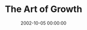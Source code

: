 ---
layout: series
series: "The Art of Growth"
permalink: "/the-art-of-growth/"
title: "The Art of Growth"
date: 2002-10-05 00:00:00
endDate: 2002-11-03 00:00:00
description: "There is an art to growth. Learn to grow up and not just old."
src: "http://s3.amazonaws.com/crossroads-media/images/Art of Growth.jpg"
---